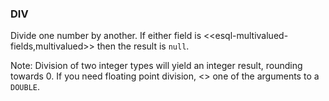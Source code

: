 <!--
This is generated by ESQL’s AbstractFunctionTestCase. Do no edit it. See ../README.md for how to regenerate it.
-->

### DIV
Divide one number by another. If either field is <<esql-multivalued-fields,multivalued>> then the result is `null`.

Note: Division of two integer types will yield an integer result, rounding towards 0. If you need floating point division, <<esql-cast-operator>> one of the arguments to a `DOUBLE`.

